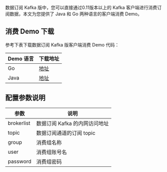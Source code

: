 数据订阅 Kafka 版中，您可以直接通过0.11版本以上的 Kafka 客户端进行消费订阅数据，本文为您提供了 Java 和 Go 两种语言的客户端消费 Demo。

## 消费 Demo 下载
参考下表下载数据订阅 Kafka 版客户端消费 Demo 代码：

| Demo 语言 | 下载地址                                                     |
| -------- | ------------------------------------------------------------ |
| Go       | [地址](https://subscribesdk-1254408587.cos.ap-beijing.myqcloud.com/subscribe_kafka_go_demo.zip)  |
| Java     | [地址](https://subscribesdk-1254408587.cos.ap-beijing.myqcloud.com/subscribe_kafka_java_demo.zip)  |

## 配置参数说明

| 参数       | 说明                        |
| ---------- | --------------------------- |
| brokerlist | 数据订阅 Kafka 的内网访问地址 |
| topic      | 数据订阅通道的订阅 topic     |
| group      | 消费组名称                  |
| user        | 消费组账号名                |
| password   | 消费组密码                  |

